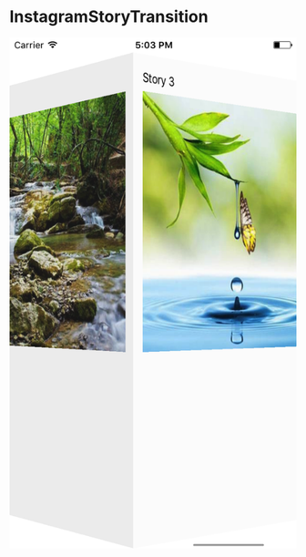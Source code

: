# InstagramStoryTransition

![iOS example](https://github.com/iSapozhnik/InstagramStoryTransition/blob/master/example.png)
